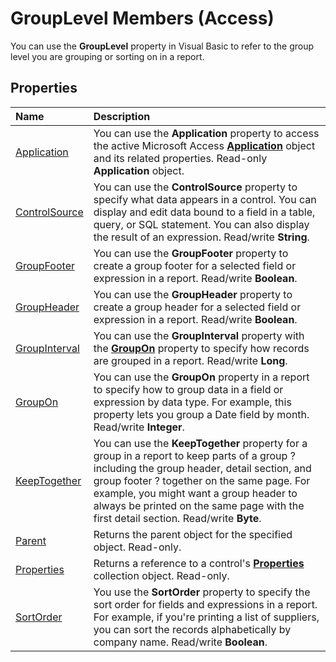 
# GroupLevel Members (Access)


You can use the  **GroupLevel** property in Visual Basic to refer to the group level you are grouping or sorting on in a report.


## Properties



|**Name**|**Description**|
|:-----|:-----|
|[Application](e48bc896-a4fd-31f7-b75a-f9d44111d5e1.md)|You can use the  **Application** property to access the active Microsoft Access **[Application](aefb0713-97e6-e2c7-e530-8fd2e1316a55.md)** object and its related properties. Read-only **Application** object.|
|[ControlSource](b6f87977-abcc-2bb8-c6ea-720dd20789ec.md)|You can use the  **ControlSource** property to specify what data appears in a control. You can display and edit data bound to a field in a table, query, or SQL statement. You can also display the result of an expression. Read/write **String**.|
|[GroupFooter](c10d30b2-da18-cd6f-8b00-e964cd4751d6.md)|You can use the  **GroupFooter** property to create a group footer for a selected field or expression in a report. Read/write **Boolean**.|
|[GroupHeader](336e45dc-595e-a3fd-9d6b-9e1153654602.md)|You can use the  **GroupHeader** property to create a group header for a selected field or expression in a report. Read/write **Boolean**.|
|[GroupInterval](98ba66b9-658e-9fa6-155b-3b4f1a7c3f01.md)|You can use the  **GroupInterval** property with the **[GroupOn](7fb9551f-5742-39a2-1cf3-7b3975ae517a.md)** property to specify how records are grouped in a report. Read/write **Long**.|
|[GroupOn](7fb9551f-5742-39a2-1cf3-7b3975ae517a.md)|You can use the  **GroupOn** property in a report to specify how to group data in a field or expression by data type. For example, this property lets you group a Date field by month. Read/write **Integer**.|
|[KeepTogether](65bc99df-7b0f-ec66-5add-0943ef0cd1f3.md)|You can use the  **KeepTogether** property for a group in a report to keep parts of a group ? including the group header, detail section, and group footer ? together on the same page. For example, you might want a group header to always be printed on the same page with the first detail section. Read/write **Byte**.|
|[Parent](8be7db3f-a600-cbde-10b8-e6113c285c09.md)|Returns the parent object for the specified object. Read-only.|
|[Properties](a6b2743a-aaed-6ad7-9b38-523a94488665.md)|Returns a reference to a control's **[Properties](7e888aad-e783-dfc5-46df-9d92c89cfc35.md)** collection object. Read-only.|
|[SortOrder](2c58785c-4ddb-a581-b438-5f6390f544dd.md)|You use the  **SortOrder** property to specify the sort order for fields and expressions in a report. For example, if you're printing a list of suppliers, you can sort the records alphabetically by company name. Read/write **Boolean**.|
